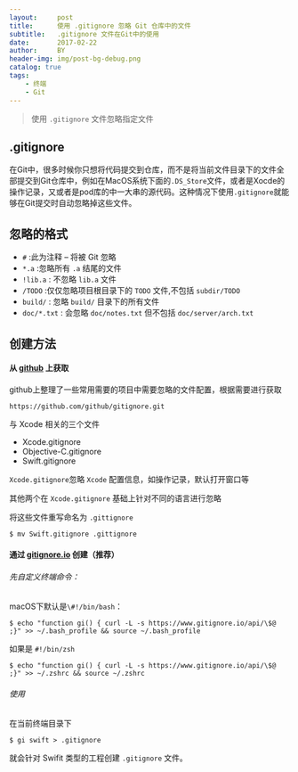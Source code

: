```yaml
---
layout:     post
title:      使用 .gitignore 忽略 Git 仓库中的文件
subtitle:   .gitignore 文件在Git中的使用
date:       2017-02-22
author:     BY
header-img: img/post-bg-debug.png
catalog: true
tags:
    - 终端
    - Git
---
```



> 使用 `.gitignore` 文件忽略指定文件

## .gitignore

在Git中，很多时候你只想将代码提交到仓库，而不是将当前文件目录下的文件全部提交到Git仓库中，例如在MacOS系统下面的`.DS_Store`文件，或者是Xocde的操作记录，又或者是pod库的中一大串的源代码。这种情况下使用`.gitignore`就能够在Git提交时自动忽略掉这些文件。

 
 
## 忽略的格式
 
- `#` :此为注释 – 将被 Git 忽略
- `*.a` :忽略所有 `.a` 结尾的文件
- `!lib.a` : 不忽略 `lib.a` 文件
- `/TODO` :仅仅忽略项目根目录下的 `TODO` 文件,不包括 `subdir/TODO`
- `build/` : 忽略 `build/` 目录下的所有文件
- `doc/*.txt` : 会忽略 `doc/notes.txt` 但不包括 `doc/server/arch.txt`

## 创建方法

#### 从 [github](https://github.com/github/gitignore.git) 上获取

github上整理了一些常用需要的项目中需要忽略的文件配置，根据需要进行获取

	https://github.com/github/gitignore.git
	
与 Xcode 相关的三个文件

- Xcode.gitignore
- Objective-C.gitignore
- Swift.gitignore

`Xcode.gitignore`忽略 `Xcode` 配置信息，如操作记录，默认打开窗口等

其他两个在 `Xcode.gitignore` 基础上针对不同的语言进行忽略

将这些文件重写命名为 `.gittignore`

	$ mv Swift.gitignore .gittignore

#### 通过 [gitignore.io](https://www.gitignore.io/) 创建（推荐）

###### 先自定义终端命令：

macOS下默认是`\#!/bin/bash`：

	$ echo "function gi() { curl -L -s https://www.gitignore.io/api/\$@ ;}" >> ~/.bash_profile && source ~/.bash_profile
	
如果是 `#!/bin/zsh`

	$ echo "function gi() { curl -L -s https://www.gitignore.io/api/\$@ ;}" >> ~/.zshrc && source ~/.zshrc

###### 使用
	
在当前终端目录下

	$ gi swift > .gitignore
	

就会针对 Swifit 类型的工程创建 `.gitignore` 文件。
